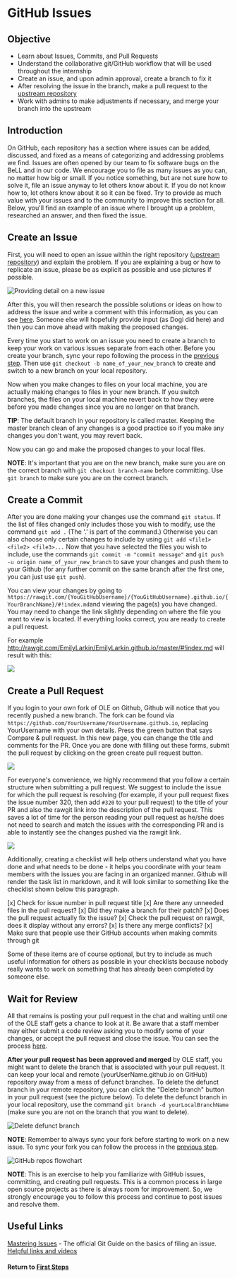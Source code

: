 # GitHub Issues
## Objective
* Learn about Issues, Commits, and Pull Requests
* Understand the collaborative git/GitHub workflow that will be used throughout the internship
* Create an issue, and upon admin approval, create a branch to fix it
* After resolving the issue in the branch, make a pull request to the [upstream repository](https://github.com/open-learning-exchange/open-learning-exchange.github.io)
* Work with admins to make adjustments if necessary, and merge your branch into the upstream

## Introduction
On GitHub, each repository has a section where issues can be added, discussed, and fixed as a means of categorizing and addressing problems we find. Issues are often opened by our team to fix software bugs on the BeLL and in our code. We encourage you to file as many issues as you can, no matter how big or small. If you notice something, but are not sure how to solve it, file an issue anyway to let others know about it. If you do not know how to, let others know about it so it can be fixed. Try to provide as much value with your issues and to the community to improve this section for all. Below, you'll find an example of an issue where I brought up a problem, researched an answer, and then fixed the issue.

## Create an Issue
First, you will need to open an issue within the right repository ([upstream repository](https://github.com/open-learning-exchange/open-learning-exchange.github.io)) and explain the problem. If you are explaining a bug or how to replicate an issue, please be as explicit as possible and use pictures if possible.

![Providing detail on a new issue](uploads/images/newissue.png)

After this, you will then research the possible solutions or ideas on how to address the issue and write a comment with this information, as you can see [here](https://github.com/open-learning-exchange/open-learning-exchange.github.io/issues/15). Someone else will hopefully provide input (as Dogi did here) and then you can move ahead with making the proposed changes.

Every time you start to work on an issue you need to create a branch to keep your work on various issues separate from each other. Before you create your branch, sync your repo following the process in the [previous step](gitandrepositories.md). Then use `git checkout -b name_of_your_new_branch` to create and switch to a new branch on your local repository.

Now when you make changes to files on your local machine, you are actually making changes to files in your new branch. If you switch branches, the files on your local machine revert back to how they were before you made changes since you are no longer on that branch.

**TIP**: The default branch in your repository is called master. Keeping the master branch clean of any changes is a good practice so if you make any changes you don't want, you may revert back.

Now you can go and make the proposed changes to your local files.

**NOTE**: It's important that you are on the new branch, make sure you are on the correct branch with `git checkout branch-name` before committing. Use `git branch` to make sure you are on the correct branch.

## Create a Commit
After you are done making your changes use the command `git status`. If the list of files changed only includes those you wish to modify, use the command `git add .` (The '.' is part of the command.) Otherwise you can also choose only certain changes to include by using `git add <file1> <file2> <file3>...`  Now that you have selected the files you wish to include, use the commands `git commit -m "commit message"` and `git push -u origin name_of_your_new_branch` to save your changes and push them to your Github (for any further commit on the same branch after the first one, you can just use `git push`).

You can view your changes by going to `https://rawgit.com/{YouGitHubUsername}/{YouGitHubUsername}.github.io/{YourBranchName}/#!index.md`and viewing the page(s) you have changed. You may need to change the link slightly depending on where the file you want to view is located. If everything looks correct, you are ready to create a pull request.

For example http://rawgit.com/EmilyLarkin/EmilyLarkin.github.io/master/#!index.md will result with this:

![](uploads/images/RawGitIndex.png)

## Create a Pull Request
If you login to your own fork of OLE on Github, Github will notice that you recently pushed a new branch. The fork can be found via `https://github.com/YourUsername/YourUsername.github.io`, replacing YourUsername with your own details. Press the green button that says Compare & pull request. In this new page, you can change the title and comments for the PR. Once you are done with filling out these forms, submit the pull request by clicking on the green create pull request button.

![](uploads/images/4.png)

For everyone's convenience, we highly recommend that you follow a certain structure when submitting a pull request. We suggest to include the issue for which the pull request is resolving (for example, if your pull request fixes the issue number 320, then add `#320` to your pull request) to the title of your PR and also the rawgit link into the description of the pull request. This saves a lot of time for the person reading your pull request as he/she does not need to search and match the issues with the corresponding PR and is able to instantly see the changes pushed via the rawgit link.

![](uploads/images/2.png)

Additionally, creating a checklist will help others understand what you have done and what needs to be done - it helps you coordinate with your team members with the issues you are facing in an organized manner. Github will render the task list in markdown, and it will look similar to something like the checklist shown below this paragraph.

[x] Check for issue number in pull request title
[x] Are there any unneeded files in the pull request?
[x] Did they make a branch for their patch?
[x] Does the pull request actually fix the issue?
[x] Check the pull request on rawgit, does it display without any errors?
[x] Is there any merge conflicts?
[x] Make sure that people use their GitHub accounts when making commits through git

Some of these items are of course optional, but try to include as much useful information for others as possible in your checklists because nobody really wants to work on something that has already been completed by someone else.

## Wait for Review
All that remains is posting your pull request in the chat and waiting until one of the OLE staff gets a chance to look at it. Be aware that a staff member may either submit a code review asking you to modify some of your changes, or accept the pull request and close the issue. You can see the process [here](https://github.com/open-learning-exchange/open-learning-exchange.github.io/issues/15).

**After your pull request has been approved and merged** by OLE staff, you might want to delete the branch that is associated with your pull request. It can keep your local and remote (yourUserName.github.io on GitHub) repository away from a mess of defunct branches. To delete the defunct branch in your remote repository, you can click the "Delete branch" button in your pull request (see the picture below). To delete the defunct branch in your local repository, use the command `git branch -d yourLocalBranchName` (make sure you are not on the branch that you want to delete).

![Delete defunct branch](uploads/images/deleteMergedBranch.png)

**NOTE**: Remember to always sync your fork before starting to work on a new issue. To sync your fork you can follow the process in the [previous step](gitandrepositories.md).


![GitHub repos flowchart](uploads/images/flowchart_rep_fork_wiki.png)

**NOTE**: This is an exercise to help you familiarize with GitHub issues, committing, and creating pull requests. This is a common process in large open source projects as there is always room for improvement. So, we strongly encourage you to follow this process and continue to post issues and resolve them.

## Useful Links
[Mastering Issues](https://guides.github.com/features/issues/) - The official Git Guide on the basics of filing an issue.
[Helpful links and videos](faq.md#Helpful_Links)


#### Return to [First Steps](firststeps.md)
